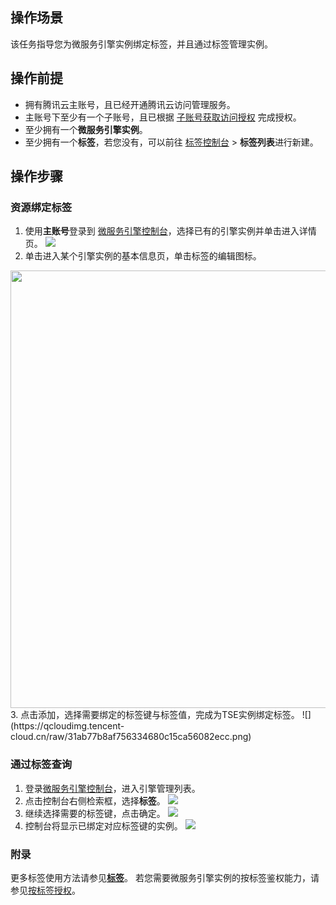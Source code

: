 ## 操作场景

该任务指导您为微服务引擎实例绑定标签，并且通过标签管理实例。

## 操作前提
- 拥有腾讯云主账号，且已经开通腾讯云访问管理服务。
- 主账号下至少有一个子账号，且已根据 [子账号获取访问授权](https://cloud.tencent.com/document/product/1364/56269) 完成授权。
- 至少拥有一个**微服务引擎实例**。
- 至少拥有一个**标签**，若您没有，可以前往 [标签控制台](https://console.cloud.tencent.com/tag/taglist) > **标签列表**进行新建。

## 操作步骤
### 资源绑定标签
1. 使用**主账号**登录到 [微服务引擎控制台](https://console.cloud.tencent.com/tse)，选择已有的引擎实例并单击进入详情页。
![](https://qcloudimg.tencent-cloud.cn/raw/d61b1527d06a8af59b8276e4f4f524e3.jpg)
2. 单击进入某个引擎实例的基本信息页，单击标签的编辑图标。
<img src="https://qcloudimg.tencent-cloud.cn/raw/8a990a6fd1d82f6eee7c9dbc68d3d5a5.jpg" width="700px"> 
3. 点击添加，选择需要绑定的标签键与标签值，完成为TSE实例绑定标签。
![](https://qcloudimg.tencent-cloud.cn/raw/31ab77b8af756334680c15ca56082ecc.png)

### 通过标签查询
1. 登录[微服务引擎控制台](https://console.cloud.tencent.com/tse)，进入引擎管理列表。
2. 点击控制台右侧检索框，选择**标签**。
![](https://qcloudimg.tencent-cloud.cn/raw/ba04d408e6a53c22af897029a9442991.jpg)
3. 继续选择需要的标签键，点击确定。
![](https://qcloudimg.tencent-cloud.cn/raw/cadfdc98dfb77ced268d05c2ec50538d.jpg)
4. 控制台将显示已绑定对应标签键的实例。
![](https://qcloudimg.tencent-cloud.cn/raw/23cb69c49a8279df88ba18e0773cc02e.jpg)

### 附录
更多标签使用方法请参见[**标签**](https://cloud.tencent.com/document/product/651)。
若您需要微服务引擎实例的按标签鉴权能力，请参见[按标签授权](https://cloud.tencent.com/document/product/1364/72775)。
